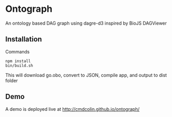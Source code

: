 # Ontograph

An ontology based DAG graph using dagre-d3 inspired by BioJS DAGViewer


## Installation

Commands

    npm install
    bin/build.sh

This will download go.obo, convert to JSON, compile app, and output to dist folder


## Demo

A demo is deployed live at http://cmdcolin.github.io/ontograph/
